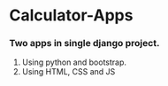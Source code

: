 # Calculator-Apps
### Two apps in single django project. 
1. Using python and bootstrap.
1. Using HTML, CSS and JS
